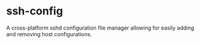 # ssh-config
A cross-platform sshd configuration file manager allowing for easily adding and removing host configurations.
